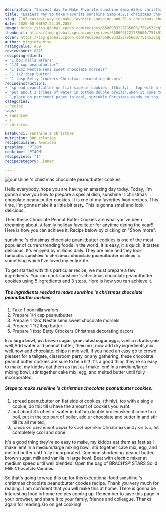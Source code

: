```yaml
---
description: "Easiest Way to Make Favorite sunshine &amp;#39;s christmas chocolate peanutbutter cookies"
title: "Easiest Way to Make Favorite sunshine &amp;#39;s christmas chocolate peanutbutter cookies"
slug: 2103-easiest-way-to-make-favorite-sunshine-and-39-s-christmas-chocolate-peanutbutter-cookies
date: 2020-08-06T07:22:39.285Z
image: https://img-global.cpcdn.com/recipes/6586933221785600/751x532cq70/sunshine-s-christmas-chocolate-peanutbutter-cookies-recipe-main-photo.jpg
thumbnail: https://img-global.cpcdn.com/recipes/6586933221785600/751x532cq70/sunshine-s-christmas-chocolate-peanutbutter-cookies-recipe-main-photo.jpg
cover: https://img-global.cpcdn.com/recipes/6586933221785600/751x532cq70/sunshine-s-christmas-chocolate-peanutbutter-cookies-recipe-main-photo.jpg
author: Virginia Wise
ratingvalue: 4.9
reviewcount: 8826
recipeingredient:
- "1 box nilla wafers"
- "1/4 cup peanutbutter"
- "1 12oz Nestle semi sweet chocolate morsels"
- "1 1/2 tbsp butter"
- "1 tbsp Betty Crockers Christmas decorating decors"
recipeinstructions:
- "spread peanutbutter on flat side of cookies, (thinly),  top with a single cookie, do this till u have the amount of cookies you want."
- "put about 3 inches of water in bottom double broiler,when it come to a boil, put in the top part of boiler, add ur chocolate and butter in and stir till its all melted,"
- ",place on parchment paper to cool, sprinkle Christmas candy on top, let completely cool and done."
categories:
- Recipe
tags:
- sunshine
- s
- christmas

katakunci: sunshine s christmas 
nutrition: 300 calories
recipecuisine: American
preptime: "PT29M"
cooktime: "PT49M"
recipeyield: "1"
recipecategory: Dinner

---
```



![sunshine &#39;s christmas chocolate peanutbutter cookies](https://img-global.cpcdn.com/recipes/6586933221785600/751x532cq70/sunshine-s-christmas-chocolate-peanutbutter-cookies-recipe-main-photo.jpg)

Hello everybody, hope you are having an amazing day today. Today, I'm gonna show you how to prepare a special dish, sunshine &#39;s christmas chocolate peanutbutter cookies. It is one of my favorites food recipes. This time, I'm gonna make it a little bit tasty. This is gonna smell and look delicious.

Then these Chocolate Peanut Butter Cookies are what you&#39;ve been dreaming about. A family holiday favorite.or for anytime during the year!!! Here is how you can achieve it. Recipe below by clicking on &#34;Show more&#34;.

sunshine &#39;s christmas chocolate peanutbutter cookies is one of the most popular of current trending foods in the world. It is easy, it is quick, it tastes delicious. It's enjoyed by millions daily. They are nice and they look fantastic. sunshine &#39;s christmas chocolate peanutbutter cookies is something which I've loved my entire life.


To get started with this particular recipe, we must prepare a few ingredients. You can cook sunshine &#39;s christmas chocolate peanutbutter cookies using 5 ingredients and 3 steps. Here is how you can achieve it.

<!--inarticleads1-->

##### The ingredients needed to make sunshine &#39;s christmas chocolate peanutbutter cookies:

1. Take 1 box nilla wafers
1. Prepare 1/4 cup peanutbutter
1. Prepare 1 12oz Nestle semi sweet chocolate morsels
1. Prepare 1 1/2 tbsp butter
1. Prepare 1 tbsp Betty Crockers Christmas decorating decors


In a large bowl, put brown sugar, granulated sugar,eggs, vanilla n butter,mix well,Add water and peanut butter, then mix, now add dry ingredients,mix well,now add chocolate. chips n mix well. If you need an easy go to crowd pleaser for a tailgate, classroom party, or any gathering, these chocolate peanut butter cookies are sure to be a hit! It&#39;s a good thing they&#39;re so easy to make, my kiddos eat them as fast as I make &#39;em! In a medium/large mixing bowl, stir together cake mix, egg, and melted butter until fully incorporated. 

<!--inarticleads2-->

##### Steps to make sunshine &#39;s christmas chocolate peanutbutter cookies:

1. spread peanutbutter on flat side of cookies, (thinly),  top with a single cookie, do this till u have the amount of cookies you want.
1. put about 3 inches of water in bottom double broiler,when it come to a boil, put in the top part of boiler, add ur chocolate and butter in and stir till its all melted,
1. ,place on parchment paper to cool, sprinkle Christmas candy on top, let completely cool and done.


It&#39;s a good thing they&#39;re so easy to make, my kiddos eat them as fast as I make &#39;em! In a medium/large mixing bowl, stir together cake mix, egg, and melted butter until fully incorporated. Combine shortening, peanut butter, brown sugar, milk and vanilla in large bowl. Beat with electric mixer at medium speed until well blended. Open the bag of BRACH&#39;S® STARS Solid Milk Chocolate Candies. 

So that's going to wrap this up for this exceptional food sunshine &#39;s christmas chocolate peanutbutter cookies recipe. Thank you very much for reading. I am confident that you will make this at home. There is gonna be interesting food in home recipes coming up. Remember to save this page in your browser, and share it to your family, friends and colleague. Thanks again for reading. Go on get cooking!
